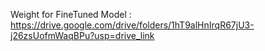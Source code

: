 Weight for FineTuned Model : https://drive.google.com/drive/folders/1hT9alHnIrqR67jU3-j26zsUofmWaqBPu?usp=drive_link
